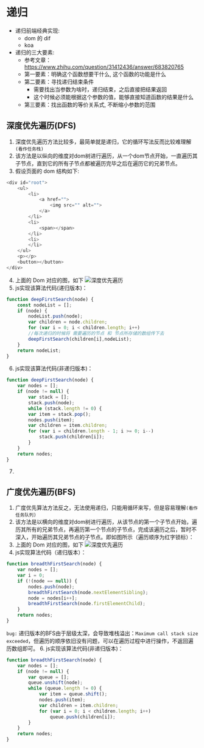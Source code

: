 # 递归

* 递归前端经典实现:
    * dom 的 dif
    * koa
* 递归的三大要素:
    * 参考文章：https://www.zhihu.com/question/31412436/answer/683820765
    * 第一要素：明确这个函数想要干什么, 这个函数的功能是什么
    * 第二要素：寻找递归结束条件
        * 需要找出当参数为啥时，递归结束，之后直接把结果返回
        * 这个时候必须能根据这个参数的值，能够直接知道函数的结果是什么
    * 第三要素：找出函数的等价关系式, 不断缩小参数的范围

## 深度优先遍历(DFS)
1. 深度优先遍历方法比较多，最简单就是递归，它的循环写法反而比较难理解 `(看作任务栈)`
2. 该方法是以纵向的维度对dom树进行遍历，从一个dom节点开始，一直遍历其子节点，直到它的所有子节点都被遍历完毕之后在遍历它的兄弟节点。
3. 假设页面的 dom 结构如下:
```javascript
<div id="root">
    <ul>
        <li>
            <a href="">
                <img src="" alt="">
            </a>
        </li>
        <li>
            <span></span>
        </li>
        <li>
        </li>
    </ul>
    <p></p>
    <button></button>
</div>
```
4. 上面的 Dom 对应的图，如下
![深度优先遍历](深度优先遍历.png)
5. js实现该算法代码(递归版本)：
```javascript
function deepFirstSearch(node) {
    const nodeList = [];  
    if (node) {    
        nodeList.push(node);    
        var children = node.children;    
        for (var i = 0; i < children.length; i++) 
        //每次递归的时候将 需要遍历的节点 和 节点所存储的数组传下去
        deepFirstSearch(children[i],nodeList);    
    }    
    return nodeList;  
} 
```
6. js实现该算法代码(非递归版本)：
```javascript
function deepFirstSearch(node) {
    var nodes = [];
    if (node != null) {
        var stack = [];
        stack.push(node);
        while (stack.length != 0) {
        var item = stack.pop();
        nodes.push(item);
        var children = item.children;
        for (var i = children.length - 1; i >= 0; i--)
            stack.push(children[i]);
        }
    }
    return nodes;
}
```
7. 




## 广度优先遍历(BFS)
1. 广度优先算法方法反之，无法使用递归，只能用循环来写，但是容易理解`(看作任务队列)`
2. 该方法是以横向的维度对dom树进行遍历，从该节点的第一个子节点开始，遍历其所有的兄弟节点，再遍历第一个节点的子节点，完成该遍历之后，暂时不深入，开始遍历其兄弟节点的子节点。即如图所示（遍历顺序为红字锁标）：
3. 上面的 Dom 对应的图，如下
![深度优先遍历](广度遍历.png)
4. js实现算法代码（递归版本）：
```javascript 
function breadthFirstSearch(node) {
    var nodes = [];
    var i = 0;
    if (!(node == null)) {
        nodes.push(node);
        breadthFirstSearch(node.nextElementSibling);
        node = nodes[i++];
        breadthFirstSearch(node.firstElementChild);
    }
    return nodes;
}
```
`bug:` 递归版本的BFS由于层级太深，会导致堆栈溢出：`Maximum call stack size exceeded`，但遍历的顺序依旧没有问题，可以在遍历过程中进行操作，不返回遍历数组即可。
6. js实现该算法代码(非递归版本)：
```javascript
function breadthFirstSearch(node) {  
    var nodes = [];  
    if (node != null) {  
        var queue = [];  
        queue.unshift(node);  
        while (queue.length != 0) {  
            var item = queue.shift();  
            nodes.push(item);  
            var children = item.children;  
            for (var i = 0; i < children.length; i++)  
                queue.push(children[i]);  
        }  
    }  
    return nodes;  
}
```